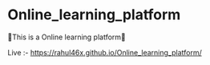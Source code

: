 # Online_learning_platform
🚀This is a Online learning platform🚀

Live :- https://rahul46x.github.io/Online_learning_platform/
